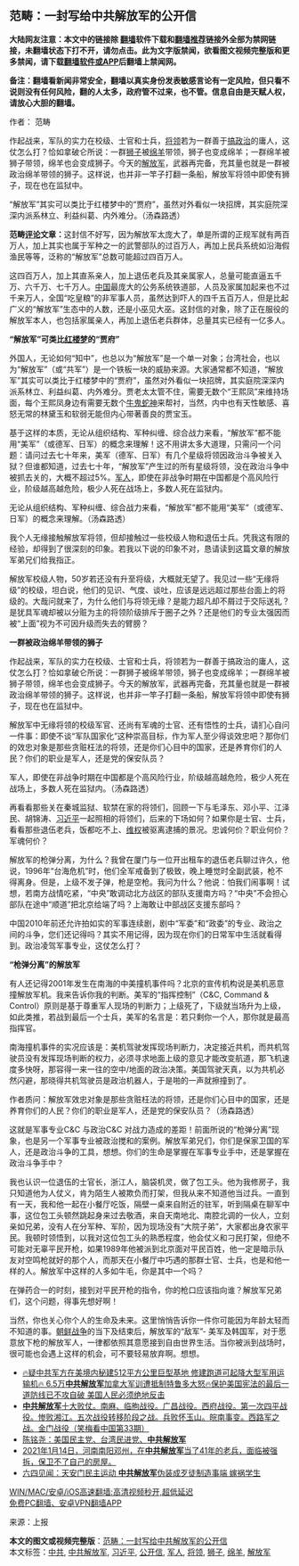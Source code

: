 <h2>范畴：一封写给中共解放军的公开信</h2> <p class="notice"><b>大陆网友注意：本文中的链接除 <a href="https://github.com/bannedbook/fanqiang" >翻墙</a>软件下载和<a href="https://github.com/killgcd/justmysocks/blob/master/README.md">翻墙推荐</a>链接外全部为禁网链接，未翻墙状态下打不开，请勿点击。此为文字版禁闻，欲看图文视频完整版和更多禁闻，请下载<a href="https://github.com/bannedbook/fanqiang">翻墙软件或APP</a>后翻墙上禁闻网。</p><p>备注：翻墙看新闻非常安全，翻墙以真实身份发表敏感言论有一定风险，但只看不说则没有任何风险，翻的人太多，政府管不过来，也不管。信息自由是天赋人权，请放心大胆的翻墙。</b></p>  <div class="entry"> <p>作者： 范畴</p> <p id="summary">作起战来，军队的实力在校级、士官和士兵，<a href="https://www.bannedbook.org/bnews/tag/%E5%B0%86%E9%A2%86/" class="st_tag internal_tag" rel="tag" title="标签 将领 下的日志">将领</a>若为一群善于<span class='wp_keywordlink'><a href="https://www.bannedbook.org/forum11/topic331.html" title="禁片：搞政治" target="_blank">搞政治</a></span>的庸人，这仗怎么打？恰如拿破仑所说：一群<a href="https://www.bannedbook.org/bnews/tag/%e7%8b%ae%e5%ad%90/" class="st_tag internal_tag" rel="tag" title="标签 狮子 下的日志">狮子</a>被<a href="https://www.bannedbook.org/bnews/tag/%e7%bb%b5%e7%be%8a/" class="st_tag internal_tag" rel="tag" title="标签 绵羊 下的日志">绵羊</a>带领，狮子也变成绵羊；一群绵羊被狮子带领，绵羊也会变成狮子。今天的<a href="https://www.bannedbook.org/bnews/tag/%e8%a7%a3%e6%94%be%e5%86%9b/" class="st_tag internal_tag" rel="tag" title="标签 解放军 下的日志">解放军</a>，武器再完备，充其量也就是一群被政治绵羊带领的狮子。这样说，也并非一竿子打翻一条船，解放军将领中即使有狮子，现在也在监狱中。</p> <p id="conimg">“解放军”其实可以类比于红楼梦中的“贾府”，虽然对外看似一块招牌，其实庭院深深内派系林立、利益纠葛、内外难分。（汤森路透）</p> <p><strong>范畴<span class='wp_keywordlink_affiliate'><a href="https://www.bannedbook.org/bnews/comments/" title="新闻评论" target="_blank">评论</a></span>文章：</strong>这封信不好写，因为解放军太庞大了，单是所谓的正规军就有两百万人，加上其实也属于军种之一的武警部队的过百万人，再加上民兵系统如沿海假渔民等等，泛称的“解放军”总数可能超过四百万人。</p> <p>这四百万人，加上其直系亲人，加上退伍老兵及其亲属家人，总量可能直逼五千万、六千万、七千万人。<span class='wp_keywordlink_affiliate'><a href="https://www.bannedbook.org/" title="中国" target="_blank">中国</a></span>最庞大的公务系统铁道部，人员及家属加起来也不过千来万人，全国“吃皇粮”的非军事人员，虽然达到吓人的四千五百万人，但是比起广义的“解放军”生态中的人数，还是小巫见大巫。这封信的对象，除了正在服役的解放军本人，也包括家属亲人，再加上退伍老兵群体，总量其实已经有一亿多人。</p> <p><strong><strong>“解放军”可类比<span class='wp_keywordlink'><a href="https://www.bannedbook.org/forum3/topic58.html" title="红楼梦-谁解其中意" target="_blank">红楼梦</a></span>的“贾府”</strong></strong></p> <p>外国人，无论如何“知中”，也总以为“解放军”是一个单一对象；台湾社会，也以为“解放军”（或“共军”）是一个铁板一块的威胁来源。大家通常都不知道，“解放军”其实可以类比于红楼梦中的“贾府”，虽然对外看似一块招牌，其实庭院深深内派系林立、利益纠葛、内外难分。贾老太太管不住，需要无数个“王熙凤”来维持场面，每个王熙凤身边有需要无数个<span class='wp_keywordlink'><a href="https://www.bannedbook.org/forum2/topic741.html" title="牛鬼蛇神录" target="_blank">牛鬼蛇神</a></span>来帮衬，当然，内中也有天性敏感、喜怒无常的林黛玉和软弱无能但内心带著善良的贾宝玉。</p>  <p>基于这样的本质，无论从组织结构、军种纠缠、综合战力来看，“解放军”都不能用“美军”（或德军、日军）的概念来理解！这不用讲太多大道理，只需问一个问题：请问过去七十年来，美军（德军、日军）有几个星级将领因政治斗争被关入狱？但谁都知道，过去七十年，“解放军”产生过的所有星级将领，没在政治斗争中被抓去关的，大概不超过5%。<a href="https://www.bannedbook.org/bnews/tag/%e5%86%9b%e4%ba%ba/" class="st_tag internal_tag" rel="tag" title="标签 军人 下的日志">军人</a>，即使在非战争时期在中国都是个高风险行业，阶级越高越危险，极少人死在战场上，多数人死在监狱内。</p> <p>无论从组织结构、军种纠缠、综合战力来看，“解放军”都不能用“美军”（或德军、日军）的概念来理解。（汤森路透）</p> <p>我个人无缘接触解放军将领，但却接触过一些校级人物和退伍士兵。凭我这有限的经验，却得到了很深刻的印象。若我以下说的印象不对，恳请读到这篇文章的解放军弟兄们给我指正。</p> <p>解放军校级人物，50岁若还没有升至将级，大概就无望了。我见过一些“无缘将级”的校级，坦白说，他们的见识、气度、谈吐，应该是远远超过那些台面上的将级的。大哉问就来了，为什么他们与将领无缘？是能力超凡却不屑过于交际送礼？是犹具军魂却被以分赃为主的将领阶级排斥于圈子之外？还是他们的专业太强因而被“上面”视为不可因升级而失去的臂膀？</p> <p><strong><strong>一群被政治绵羊带领的狮子</strong></strong></p> <p>作起战来，军队的实力在校级、士官和士兵，将领若为一群善于搞政治的庸人，这仗怎么打？恰如拿破仑所说：一群狮子被绵羊带领，狮子也变成绵羊；一群绵羊被狮子带领，绵羊也会变成狮子。今天的解放军，武器再完备，充其量也就是一群被政治绵羊带领的狮子。这样说，也并非一竿子打翻一条船，解放军将领中即使有狮子，现在也在监狱中。</p> <p>解放军中无缘将领的校级军官、还尚有军魂的士官、还有悟性的士兵，请扪心自问一件事：即使不谈“军队国家化”这种崇高目标，作为军人至少得谈效忠吧？那你们的效忠对象是那些贪赃枉法的将领，还是你们心目中的国家，还是养育你们的人民？你们的职业是军人，还是党的保安队员？</p>  <p>军人，即使在非战争时期在中国都是个高风险行业，阶级越高越危险，极少人死在战场上，多数人死在监狱内。（汤森路透）</p> <p>再看看那些关在秦城监狱、软禁在家的将领们，回顾一下与毛泽东、邓小平、江泽民、胡锦涛、<a href="https://www.bannedbook.org/bnews/tag/%e4%b9%a0%e8%bf%91%e5%b9%b3/" class="st_tag internal_tag" rel="tag" title="标签 习近平 下的日志">习近平</a>一起照相的将领们，后来的下场如何？如果你是士官、士兵，看看那些退伍老兵，饭都吃不上、<span class='wp_keywordlink_affiliate'><a href="https://www.bannedbook.org/bnews/weiquan/" title="维权" target="_blank">维权</a></span>被驱离逮捕的景况。忠诚何价？职业何价？军魂何价？</p> <p>解放军的枪弹分离，为什么？我曾在厦门与一位开出租车的退伍老兵聊过许久，他说，1996年“台海危机”时，他们全军戒备到了极致，晚上睡觉时全副武装，枪不得离身。但是，上级不发子弹，枪是空枪。我问为什么？他说：怕我们闹事啊！试想，若南方战情吃紧，“中央”敢调动北方战区的部队支援南方吗？“中央”不会担心部队在途中“顺道”把北京给端了吗？上海敢让中部战区支援东部吗？</p> <p>中国2010年前还允许拍如实的军事连续剧，剧中“军委”和“政委”的专业、政治之间的斗争，您们还记得吗？其实不用记得，因为现在你们的日常军中生活就看得到。政治凌驾军事专业，这仗怎么打？</p> <p><strong><strong>“枪弹分离”的解放军</strong></strong></p> <p>有人还记得2001年发生在南海的中美撞机事件吗？北京的宣传机构说是美机恶意撞解放军机。我来告诉你我的判断。美军的“指挥控制”（C&amp;C, Command &amp; Control）原则是基于尊重军人现场的判断力；上级死了，下级就当场升为上级，如此类推，若战到最后一个士兵，美军的名言是：若只剩你一个人，那你就是最高指挥官。</p> <p>南海撞机事件的实况应该是：美机驾驶发挥现场判断力，决定接近共机，而共机驾驶员没有发挥现场判断的权力，必须寻求地面上级的意见才能改变航道，那飞机速度多快呀，那容得一来一往的空中/地面的政治决策。美国驾驶天真，以为共机必然闪避，那晓得共机驾驶员是政治机器人，于是啪的一声就擦撞到了。</p>  <p>作者质问：解放军效忠对象是那些贪赃枉法的将领，还是你们心目中的国家，还是养育你们的人民？你们的职业是军人，还是党的保安队员？（汤森路透）</p> <p>这就是军事专业C&amp;C 与政治C&amp;C 对战力造成的差距！前面所说的“枪弹分离”现象，也是另一个军事专业被政治搅和的案例。解放军弟兄们，你们是保家卫国的军人，还是政治斗争的工具，想想。你们的生命是掌握在军事专业手中，还是掌握在政治斗争手中？</p> <p>我也认识一位退伍的士官长，浙江人，脑袋机灵，做了包工头。他为我修房子，我只知道他为人仗义，肯为陌生人被欺负而打架，但我从来不知道他当过兵。一直到有一天，我和他一起在小餐厅吃饭，隔壁一桌来自附近的驻军，听到隔桌在聊军中事，这位包工头顿然跳起身来过去敬酒，来自天南地北、南腔北调的一伙人，立刻亲如兄弟，没有人在分军种、军阶，因为现场没有“大院子弟”，大家都出身农家平民。我顿时领悟到，以我对这位包工头的熟悉程度，他会仗义和刁民打架，但绝不可能对无辜平民开枪，如果1989年他被派到北京面对平民百姓，他一定是暗示队友对空鸣枪就好的那个人，而那天在小餐厅中巧遇的那群士官、士兵，也是和他一样的人。解放军中这样的人多如牛毛，你是其中一个吗？</p> <p>在弹药合一的时刻，接到对平民开枪的指令，你的枪口应该指向谁？解放军兄弟们，这个问题，得事先想好啊！</p> <p>当然，你也关心你个人的生命及未来。这里悄悄告诉你一件你可能因为年龄太轻而不知道的事。<span class='wp_keywordlink'><a href="https://www.bannedbook.org/forum2/topic1037.html" title="朝鲜战争——李奇微回忆录" target="_blank">朝鲜战争</a></span>的当下及结束后，解放军的“敌军”- 美军及韩国军，对于愿意放下枪的解放军人，一律都依照其意愿接到自由世界生活。当你被派到战场时，很可能也会遇上这样的机会，可不要轻易放弃啊。想想。</p> <ul class='op-related-articles' title='相关阅读'> <li><a href='https://www.bannedbook.org/bnews/comments/20210323/1510813.html' target='_blank'>🔥疑中共军方在美境内秘建512平方公里巨型基地 修建跑道可起降大型军用运输机🔥 6.5万<b>中共解放军</b>加拿大军训遭抵制特鲁多大怒🔥保护美国宪法的最后一道防线已不攻自破 美国人民必须绝地反击</a></li> <li><a href='https://www.bannedbook.org/bnews/bannedvideo/20210312/1503546.html' target='_blank'><b>中共解放军</b>十大败仗。南麻、临朐战役。广昌战役。西府战役。第一次四平战役。惨败湘江。五次战役转移阶段之战。兵败怀玉山。皖南事变。西路军之战。金门战役（笑梅看中国第33期）</a></li> <li><a href='https://www.bannedbook.org/bnews/taiwannews/20210121/1472124.html' target='_blank'>陈铭尧：美国民主党、台湾民进党、<b>中共解放军</b></a></li> <li><a href='https://www.bannedbook.org/bnews/bannedvideo/20210119/1470857.html' target='_blank'>2021年1月14日，河南南阳邓州，在<b>中共解放军</b>当了41年的老兵，面临被强拆，保卫不了自己的房屋。</a></li> <li><a href='https://www.bannedbook.org/bnews/renquan/xgmyd/20201217/1449665.html' target='_blank'>六四见闻：天安门民主运动 <b>中共解放军</b>伪装成歹徒制造事端 嫁祸学生</a></li> </ul> <p class="texttj"> <a href="https://github.com/bannedbook/fanqiang/wiki/V2ray%E6%9C%BA%E5%9C%BA" target="_blank">WIN/MAC/安卓/iOS高速翻墙:高清视频秒开,超低延迟</a><br/> <a href="https://github.com/bannedbook/fanqiang/wiki/%E7%A6%81%E9%97%BB%E7%BD%91%E5%AE%89%E5%8D%93%E7%BF%BB%E5%A2%99%E6%96%B0%E9%97%BBAPP" target="_blank">免费PC翻墙、安卓VPN翻墙APP</a></p><div id="archive-pix-1" class="banner-ads"> <!-- AuctionX Display platform tag START --> <div id="26318x728x90x621x_ADSLOT1" clicktrack="%%CLICK_URL_ESC%%"></div> <!-- AuctionX Display platform tag END --> </div> <div id="archive-pix-2" class="banner-ads"> <!-- AuctionX Display platform tag START --> <div id="26315x300x250x621x_ADSLOT1" clicktrack="%%CLICK_URL_ESC%%"></div> <!-- AuctionX Display platform tag END --> </div><p> 来源：上报 </p> <a name='sharetosocial'></a>       <div><b>本文的图文或视频完整版</b>：<a href='https://www.bannedbook.org/bnews/comments/20210503/1538519.html'>范畴：一封写给中共解放军的公开信</a></div>  </div><!--END ENTRY--> <div class="postfooter"> <div>本文标签：<a href="https://www.bannedbook.org/bnews/tag/%e4%b8%ad%e5%85%b1/" rel="tag">中共</a>, <a href="https://www.bannedbook.org/bnews/tag/%E4%B8%AD%E5%85%B1%E8%A7%A3%E6%94%BE%E5%86%9B/" rel="tag">中共解放军</a>, <a href="https://www.bannedbook.org/bnews/tag/%e4%b9%a0%e8%bf%91%e5%b9%b3/" rel="tag">习近平</a>, <a href="https://www.bannedbook.org/bnews/tag/%E5%85%AC%E5%BC%80%E4%BF%A1/" rel="tag">公开信</a>, <a href="https://www.bannedbook.org/bnews/tag/%e5%86%9b%e4%ba%ba/" rel="tag">军人</a>, <a href="https://www.bannedbook.org/bnews/tag/%E5%B0%86%E9%A2%86/" rel="tag">将领</a>, <a href="https://www.bannedbook.org/bnews/tag/%e7%8b%ae%e5%ad%90/" rel="tag">狮子</a>, <a href="https://www.bannedbook.org/bnews/tag/%e7%bb%b5%e7%be%8a/" rel="tag">绵羊</a>, <a href="https://www.bannedbook.org/bnews/tag/%e8%a7%a3%e6%94%be%e5%86%9b/" rel="tag">解放军</a></div>  </div><!--END POSTFOOTER--> 